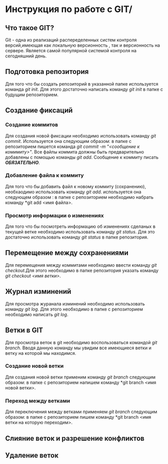 # Инструкция по работе с GIT/

## Что такое GIT?

Git - одна из реализаций распеределенных систем контроля версий,имеющая как локальную версионность , так и версионность на сервере.
Является самой популярной системой контроля на сегодняшний день.

## Подготовка репозитория

Для того что бы создать репозиторий в указанной папке используется команда *git init*. Для этого достаточно написать команду *git init* в папке с будущим репозиторием.

## Создание фиксаций

### Создание коммитов

Для создания новой фиксации необходимо использовать команду *git commit*. Используется она следующим образом: в папке с репозиторием пишется команда *git commit -m "<сообщение к комимиту>"*. Все файлы коммита должны быть предварительно добавлены с помощью команды *git add*. Сообщение к коммиту писать ***ОБЯЗАТЕЛЬНО***.

### Добавление файла к коммиту

Для того что бы добавить файл к новому коммиту (сохранению), необхаодимо использовать команду *git add*.
используется она следующем образом : в папке с репозиторием необходимо набрать команду *git add <имя файла>.

### Просмотр информации о изменениях

Для того что бы посмотреть информацию об изменениях сделаных в текущей ветке необходимо использовать команду *git status*. Для это достаточно использовать команду *git status* в папке репозитория.

## Перемещение между сохранениями

Для перемещения между коммитами необходимо ввести команду *git checkout*.Для этого необходимо в папке репозитория указать команду *git checkout <имя ветки>*.

## Журнал изминений

Для просмотра журанала изминений необходимо использовать команду *git log*. Для этого необходимо в папке с репозиторием необходимо написать *git log*.

## Ветки в GIT

Для просмотра веток в git необходимо воспользоваться командой *git branch*. Вводя данную команду мы увидим все имеющиеся ветки и ветку на которой мы находимся.

### Создание новой ветки

Для создания новой ветки применим команду *git branch* следующим образом: в папке с репозиторием напишем команду *git branch <имя новой ветки>.

### Переход между ветками

Для переключения между ветками применяем *git branch* следующим образом: в папке с репозиторием пишем команду *git branch <имя ветки на которую переходим>.

## Слияние веток и разрешение конфликтов

## Удаление веток
